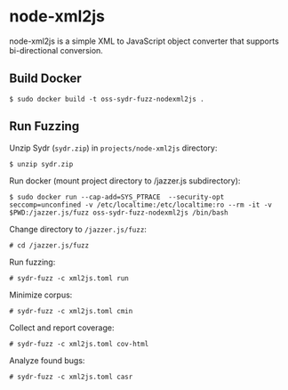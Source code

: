 # node-xml2js

node-xml2js is a simple XML to JavaScript object converter that supports bi-directional conversion.

## Build Docker

    $ sudo docker build -t oss-sydr-fuzz-nodexml2js .

## Run Fuzzing

Unzip Sydr (`sydr.zip`) in `projects/node-xml2js` directory:

    $ unzip sydr.zip

Run docker (mount project directory to /jazzer.js subdirectory):

    $ sudo docker run --cap-add=SYS_PTRACE  --security-opt seccomp=unconfined -v /etc/localtime:/etc/localtime:ro --rm -it -v $PWD:/jazzer.js/fuzz oss-sydr-fuzz-nodexml2js /bin/bash

Change directory to `/jazzer.js/fuzz`:

    # cd /jazzer.js/fuzz

Run fuzzing:

    # sydr-fuzz -c xml2js.toml run

Minimize corpus:

    # sydr-fuzz -c xml2js.toml cmin

Collect and report coverage:

    # sydr-fuzz -c xml2js.toml cov-html

Analyze found bugs:

    # sydr-fuzz -c xml2js.toml casr
